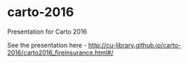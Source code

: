 # carto-2016
Presentation for Carto 2016

See the presentation here - http://cu-library.github.io/carto-2016/carto2016_fireinsurance.html#/
